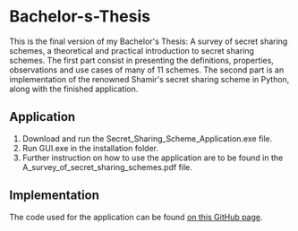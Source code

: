 # Bachelor-s-Thesis
This is the final version of my Bachelor's Thesis: A survey of secret sharing schemes, a theoretical and practical introduction to secret sharing schemes. 
The first part consist in presenting the definitions, properties, observations and use cases of many of 11 schemes. 
The second part is an implementation of the renowned Shamir's secret sharing scheme in Python, along with the finished application.

 ## <a id="utilizare">Application</a>
 1. Download and run the Secret_Sharing_Scheme_Application.exe file. 
 2. Run GUI.exe in the installation folder.
 3. Further instruction on how to use the application are to be found in the A_survey_of_secret_sharing_schemes.pdf file.

 ## <a id="implementation">Implementation</a>
 The code used for the application can be found [on this GitHub page](https://github.com/GeorgeBodea/A-survey-of-secret-sharing-schemes).
